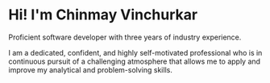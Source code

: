 <h1>Hi! I'm Chinmay Vinchurkar</h1>
<div>
  <p>Proficient software developer with three years of industry experience.</p>
  <p>I am a dedicated, confident, and highly self-motivated professional who is in continuous pursuit of a challenging atmosphere that allows me to apply and improve my analytical and problem-solving skills.</p>
</div>
